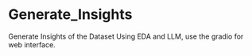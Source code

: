 # Generate_Insights
Generate Insights of the Dataset Using EDA and LLM, use the gradio for web interface.
